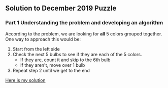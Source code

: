 ## Solution to December 2019 Puzzle

### Part 1 Understanding the problem and developing an algorithm

According to the problem, we are looking for **all** 5 colors grouped together.  One way to approach this would be:

1. Start from the left side
2. Check the next 5 bulbs to see if they are each of the 5 colors.
    * If they are, count it and skip to the 6th bulb
    * If they aren't, move over 1 bulb
3. Repeat step 2 until we get to the end

[Here is my solution](./solutions/my_solution.py)